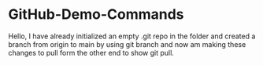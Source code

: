 ﻿# GitHub-Demo-Commands
Hello, I have already initialized an empty .git repo in the folder and created a branch from origin to main by using git branch and now am making these changes to pull form the other end to show git pull. 
